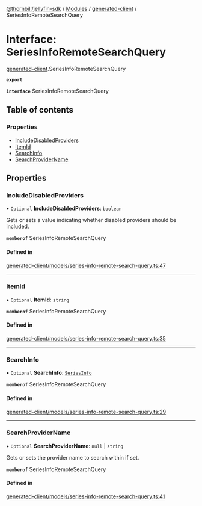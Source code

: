[@thornbill/jellyfin-sdk](../README.md) / [Modules](../modules.md) / [generated-client](../modules/generated_client.md) / SeriesInfoRemoteSearchQuery

# Interface: SeriesInfoRemoteSearchQuery

[generated-client](../modules/generated_client.md).SeriesInfoRemoteSearchQuery

**`export`**

**`interface`** SeriesInfoRemoteSearchQuery

## Table of contents

### Properties

- [IncludeDisabledProviders](generated_client.SeriesInfoRemoteSearchQuery.md#includedisabledproviders)
- [ItemId](generated_client.SeriesInfoRemoteSearchQuery.md#itemid)
- [SearchInfo](generated_client.SeriesInfoRemoteSearchQuery.md#searchinfo)
- [SearchProviderName](generated_client.SeriesInfoRemoteSearchQuery.md#searchprovidername)

## Properties

### IncludeDisabledProviders

• `Optional` **IncludeDisabledProviders**: `boolean`

Gets or sets a value indicating whether disabled providers should be included.

**`memberof`** SeriesInfoRemoteSearchQuery

#### Defined in

[generated-client/models/series-info-remote-search-query.ts:47](https://github.com/jellyfin/jellyfin-sdk-typescript/blob/7402732/src/generated-client/models/series-info-remote-search-query.ts#L47)

___

### ItemId

• `Optional` **ItemId**: `string`

**`memberof`** SeriesInfoRemoteSearchQuery

#### Defined in

[generated-client/models/series-info-remote-search-query.ts:35](https://github.com/jellyfin/jellyfin-sdk-typescript/blob/7402732/src/generated-client/models/series-info-remote-search-query.ts#L35)

___

### SearchInfo

• `Optional` **SearchInfo**: [`SeriesInfo`](generated_client.SeriesInfo.md)

**`memberof`** SeriesInfoRemoteSearchQuery

#### Defined in

[generated-client/models/series-info-remote-search-query.ts:29](https://github.com/jellyfin/jellyfin-sdk-typescript/blob/7402732/src/generated-client/models/series-info-remote-search-query.ts#L29)

___

### SearchProviderName

• `Optional` **SearchProviderName**: ``null`` \| `string`

Gets or sets the provider name to search within if set.

**`memberof`** SeriesInfoRemoteSearchQuery

#### Defined in

[generated-client/models/series-info-remote-search-query.ts:41](https://github.com/jellyfin/jellyfin-sdk-typescript/blob/7402732/src/generated-client/models/series-info-remote-search-query.ts#L41)
